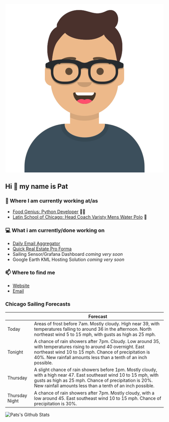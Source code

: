 [![Social banner for p-j-falconer](https://raw.githubusercontent.com/P-J-FALCONER/P-J-FALCONER/master/assets/avataaars.svg)](https://patfalconer.com/)
## Hi :wave: my name is Pat

### 💼 Where I am currently working at/as
- [Food Genius: Python Developer](https://getfoodgenius.com/) 🍔🐍
- [Latin School of Chicago: Head Coach Varisty Mens Water Polo](https://www.latinschool.org/) 🤽


### 💻 What i am currently/done working on
 - [Daily Email Aggregator](https://github.com/P-J-FALCONER/dott_daily_mail)
 - [Quick Real Estate Pro Forma](https://github.com/P-J-FALCONER/henry)
 - Sailing Sensor/Grafana Dashboard *coming very soon*
 - Google Earth KML Hosting Solution *coming very soon*

### 📫 Where to find me
 - [Website](https://patfalconer.com/)
 - [Email](mailto:patrick.j.falconer@gmail.com)


### Chicago Sailing Forecasts
|   | Forecast  |
|---|---|
| Today | Areas of frost before 7am. Mostly cloudy. High near 39, with temperatures falling to around 36 in the afternoon. North northeast wind 5 to 15 mph, with gusts as high as 25 mph. |
| Tonight | A chance of rain showers after 7pm. Cloudy. Low around 35, with temperatures rising to around 40 overnight. East northeast wind 10 to 15 mph. Chance of precipitation is 40%. New rainfall amounts less than a tenth of an inch possible. |
| Thursday | A slight chance of rain showers before 1pm. Mostly cloudy, with a high near 47. East southeast wind 10 to 15 mph, with gusts as high as 25 mph. Chance of precipitation is 20%. New rainfall amounts less than a tenth of an inch possible. |
| Thursday Night | A chance of rain showers after 7pm. Mostly cloudy, with a low around 45. East southeast wind 10 to 15 mph. Chance of precipitation is 30%. |

![Pats's Github Stats](https://github-readme-stats.vercel.app/api?username=p-j-falconer&show_icons=true&theme=radical)

